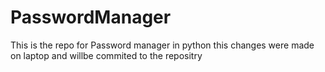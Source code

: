 # PasswordManager
This is the repo for Password manager in python
this changes were made on laptop and willbe commited to the repositry 
